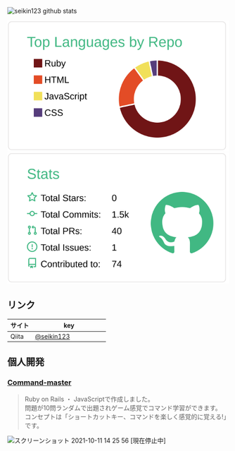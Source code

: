 ![seikin123 github stats](https://github-readme-stats.vercel.app/api?username=seikin123)

[![](https://raw.githubusercontent.com/seikin123/seikin123/master/profile-summary-card-output/vue/1-repos-per-language.svg)](https://github.com/vn7n24fzkq/github-profile-summary-cards) [![](https://raw.githubusercontent.com/seikin123/seikin123/master/profile-summary-card-output/vue/3-stats.svg)](https://github.com/vn7n24fzkq/github-profile-summary-cards)  

## リンク  
| サイト | key 　　　　　　　　　|
| --- | --- |
| Qiita | [@seikin123](https://qiita.com/seikin123) |  

## 個人開発  
### [Command-master](https://github.com/seikin123/Command_master_app#readme)
> Ruby on Rails ・ JavaScriptで作成しました。  
> 問題が10問ランダムで出題されゲーム感覚でコマンド学習ができます。  
> コンセプトは「ショートカットキー、コマンドを楽しく感覚的に覚える!」です。  
<img width="1437" alt="スクリーンショット 2021-10-11 14 25 56" src="https://user-images.githubusercontent.com/76866582/136738380-e17d38a6-7adf-4a51-aa7a-904156c32937.png">
  [現在停止中]
